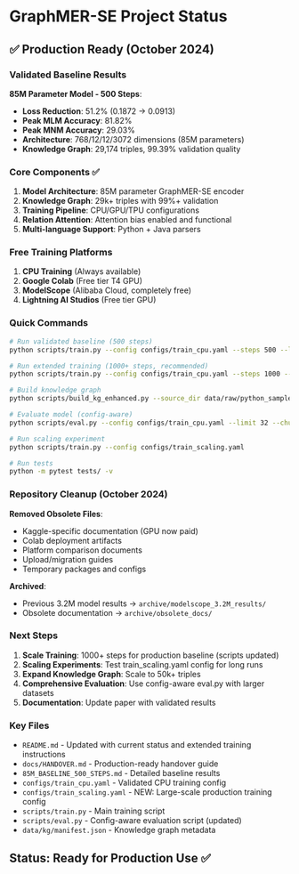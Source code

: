 # GraphMER-SE Project Status

## ✅ Production Ready (October 2024)

### Validated Baseline Results

**85M Parameter Model - 500 Steps**:
- **Loss Reduction**: 51.2% (0.1872 → 0.0913)
- **Peak MLM Accuracy**: 81.82%
- **Peak MNM Accuracy**: 29.03%
- **Architecture**: 768/12/12/3072 dimensions (85M parameters)
- **Knowledge Graph**: 29,174 triples, 99.39% validation quality

### Core Components ✅

1. **Model Architecture**: 85M parameter GraphMER-SE encoder
2. **Knowledge Graph**: 29k+ triples with 99%+ validation
3. **Training Pipeline**: CPU/GPU/TPU configurations
4. **Relation Attention**: Attention bias enabled and functional
5. **Multi-language Support**: Python + Java parsers

### Free Training Platforms

1. **CPU Training** (Always available)
2. **Google Colab** (Free tier T4 GPU)
3. **ModelScope** (Alibaba Cloud, completely free)
4. **Lightning AI Studios** (Free tier GPU)

### Quick Commands

```bash
# Run validated baseline (500 steps)
python scripts/train.py --config configs/train_cpu.yaml --steps 500 --limit 1000 --chunk_size 10

# Run extended training (1000+ steps, recommended)
python scripts/train.py --config configs/train_cpu.yaml --steps 1000 --limit 32 --chunk_size 2

# Build knowledge graph
python scripts/build_kg_enhanced.py --source_dir data/raw/python_samples

# Evaluate model (config-aware)
python scripts/eval.py --config configs/train_cpu.yaml --limit 32 --chunk_size 2

# Run scaling experiment
python scripts/train.py --config configs/train_scaling.yaml

# Run tests
python -m pytest tests/ -v
```

### Repository Cleanup (October 2024)

**Removed Obsolete Files**:
- Kaggle-specific documentation (GPU now paid)
- Colab deployment artifacts
- Platform comparison documents
- Upload/migration guides
- Temporary packages and configs

**Archived**:
- Previous 3.2M model results → `archive/modelscope_3.2M_results/`
- Obsolete documentation → `archive/obsolete_docs/`

### Next Steps

1. **Scale Training**: 1000+ steps for production baseline (scripts updated)
2. **Scaling Experiments**: Test train_scaling.yaml config for long runs
3. **Expand Knowledge Graph**: Scale to 50k+ triples
4. **Comprehensive Evaluation**: Use config-aware eval.py with larger datasets
5. **Documentation**: Update paper with validated results

### Key Files

- `README.md` - Updated with current status and extended training instructions
- `docs/HANDOVER.md` - Production-ready handover guide
- `85M_BASELINE_500_STEPS.md` - Detailed baseline results
- `configs/train_cpu.yaml` - Validated CPU training config
- `configs/train_scaling.yaml` - NEW: Large-scale production training config
- `scripts/train.py` - Main training script
- `scripts/eval.py` - Config-aware evaluation script (updated)
- `data/kg/manifest.json` - Knowledge graph metadata

## Status: Ready for Production Use ✅
